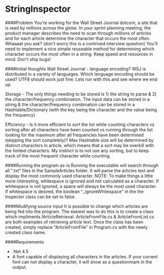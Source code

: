 StringInspector
===============

####Problem
You're working for the Wall Street Journal dotcom, a site that is read by millions across the globe. In your sprint planning meeting, the product manager describes the need to scan through millions of articles and for each article determine the character that occurs the most often. Whaaaat you ask? (don't worry this is a contrived interview question) You'll need to implement a nice simple reuseable method for determining which character occurs the most often in a string. Keep speed and resources in mind. Don't ship bugs!

####Initial thoughts
Wall Street Journal - language encoding?
WSJ is distributed in a variety of languages. Which language encoding should be used? UTF8 should work just fine. Lets run with this and see where we end up.

Storage - The only things needing to be stored is 1) the string to parse & 2) the character/frequency combination. The input data can be stored in a string & the character/frequency combination can be stored in a Hashtable/Dictionary (with the key being the character and the value being the frequency) 

Efficiency - Is it more efficient to sort the list while counting characters vs sorting after all characters have been counted vs running through the list looking for the maximum after all frequencies have been determined (skipping the sort completely)? Max Hashtable size will be determined by distinct characters in article, which means that a sort may be overkill with the limited characters. My instinct is to not use any sorting, but to keep track of the most frequent character while counting.

####Running the program as-is
Running the executable will search through all ".txt" files in the SampleArticles folder. It will parse the articles text and display the most commonly used character. NOTE: To make things a little more interesting, whitespace is ignored and not calculated as a character. If whitespace is not ignored, a space will always be the most used character. If whitespace is desired, the boolean "_ignoreWhitespace" in the the Inspector class can be set to false.

####Modifying source input
It is possible to change which articles are being fed into the program. The easiest was to do this is to create a class which impliments IArticleRetrieval. ArticleFromFile.cs & ArticleFromList.cs are both examples of retrieving article text. Once the class has been created, simply replace "ArticleFromFile" in Program.cs with the newly created class name.

####Requirements
* .Net 4.5
* A font capable of displaying all characters in the articles. If your current font can not display a character, it will show as a questionmark in the output.
